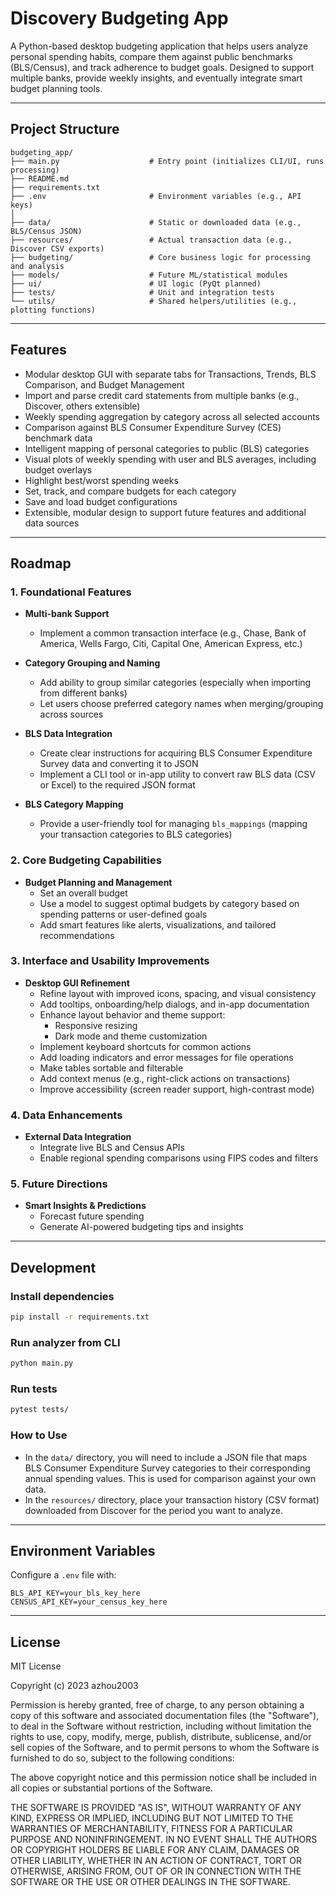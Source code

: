# Discovery Budgeting App

A Python-based desktop budgeting application that helps users analyze personal spending habits, compare them against public benchmarks (BLS/Census), and track adherence to budget goals. Designed to support multiple banks, provide weekly insights, and eventually integrate smart budget planning tools.

---

## Project Structure

```
budgeting_app/
├── main.py                    # Entry point (initializes CLI/UI, runs processing)
├── README.md
├── requirements.txt
├── .env                       # Environment variables (e.g., API keys)
│
├── data/                      # Static or downloaded data (e.g., BLS/Census JSON)
├── resources/                 # Actual transaction data (e.g., Discover CSV exports)
├── budgeting/                 # Core business logic for processing and analysis
├── models/                    # Future ML/statistical modules
├── ui/                        # UI logic (PyQt planned)
├── tests/                     # Unit and integration tests
└── utils/                     # Shared helpers/utilities (e.g., plotting functions)
```

---

## Features

* Modular desktop GUI with separate tabs for Transactions, Trends, BLS Comparison, and Budget Management
* Import and parse credit card statements from multiple banks (e.g., Discover, others extensible)
* Weekly spending aggregation by category across all selected accounts
* Comparison against BLS Consumer Expenditure Survey (CES) benchmark data
* Intelligent mapping of personal categories to public (BLS) categories
* Visual plots of weekly spending with user and BLS averages, including budget overlays
* Highlight best/worst spending weeks
* Set, track, and compare budgets for each category
* Save and load budget configurations
* Extensible, modular design to support future features and additional data sources

---

## Roadmap

### 1. Foundational Features

- **Multi-bank Support**
  - Implement a common transaction interface (e.g., Chase, Bank of America, Wells Fargo, Citi, Capital One, American Express, etc.)

- **Category Grouping and Naming**
  - Add ability to group similar categories (especially when importing from different banks)
  - Let users choose preferred category names when merging/grouping across sources

- **BLS Data Integration**
  - Create clear instructions for acquiring BLS Consumer Expenditure Survey data and converting it to JSON
  - Implement a CLI tool or in-app utility to convert raw BLS data (CSV or Excel) to the required JSON format

- **BLS Category Mapping**
  - Provide a user-friendly tool for managing `bls_mappings` (mapping your transaction categories to BLS categories)


### 2. Core Budgeting Capabilities

- **Budget Planning and Management**
  - Set an overall budget
  - Use a model to suggest optimal budgets by category based on spending patterns or user-defined goals
  - Add smart features like alerts, visualizations, and tailored recommendations


### 3. Interface and Usability Improvements

- **Desktop GUI Refinement**
  - Refine layout with improved icons, spacing, and visual consistency
  - Add tooltips, onboarding/help dialogs, and in-app documentation
  - Enhance layout behavior and theme support:
    - Responsive resizing
    - Dark mode and theme customization
  - Implement keyboard shortcuts for common actions
  - Add loading indicators and error messages for file operations
  - Make tables sortable and filterable
  - Add context menus (e.g., right-click actions on transactions)
  - Improve accessibility (screen reader support, high-contrast mode)


### 4. Data Enhancements

- **External Data Integration**
  - Integrate live BLS and Census APIs
  - Enable regional spending comparisons using FIPS codes and filters

### 5. Future Directions

- **Smart Insights & Predictions**
  - Forecast future spending
  - Generate AI-powered budgeting tips and insights


---

## Development

### Install dependencies

```bash
pip install -r requirements.txt
```

### Run analyzer from CLI

```bash
python main.py
```

### Run tests

```bash
pytest tests/
```

### How to Use

* In the `data/` directory, you will need to include a JSON file that maps BLS Consumer Expenditure Survey categories to their corresponding annual spending values. This is used for comparison against your own data.
* In the `resources/` directory, place your transaction history (CSV format) downloaded from Discover for the period you want to analyze.

---

## Environment Variables

Configure a `.env` file with:

```
BLS_API_KEY=your_bls_key_here
CENSUS_API_KEY=your_census_key_here
```

---

## License

MIT License

Copyright (c) 2023 azhou2003

Permission is hereby granted, free of charge, to any person obtaining a copy
of this software and associated documentation files (the "Software"), to deal
in the Software without restriction, including without limitation the rights
to use, copy, modify, merge, publish, distribute, sublicense, and/or sell
copies of the Software, and to permit persons to whom the Software is
furnished to do so, subject to the following conditions:

The above copyright notice and this permission notice shall be included in all
copies or substantial portions of the Software.

THE SOFTWARE IS PROVIDED "AS IS", WITHOUT WARRANTY OF ANY KIND, EXPRESS OR
IMPLIED, INCLUDING BUT NOT LIMITED TO THE WARRANTIES OF MERCHANTABILITY,
FITNESS FOR A PARTICULAR PURPOSE AND NONINFRINGEMENT. IN NO EVENT SHALL THE
AUTHORS OR COPYRIGHT HOLDERS BE LIABLE FOR ANY CLAIM, DAMAGES OR OTHER
LIABILITY, WHETHER IN AN ACTION OF CONTRACT, TORT OR OTHERWISE, ARISING FROM,
OUT OF OR IN CONNECTION WITH THE SOFTWARE OR THE USE OR OTHER DEALINGS IN THE
SOFTWARE.

